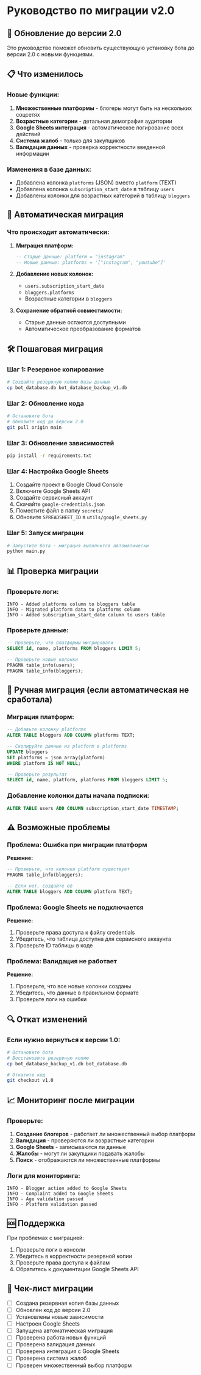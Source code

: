 # Руководство по миграции v2.0

## 🚀 Обновление до версии 2.0

Это руководство поможет обновить существующую установку бота до версии 2.0 с новыми функциями.

## 📋 Что изменилось

### Новые функции:
1. **Множественные платформы** - блогеры могут быть на нескольких соцсетях
2. **Возрастные категории** - детальная демография аудитории
3. **Google Sheets интеграция** - автоматическое логирование всех действий
4. **Система жалоб** - только для закупщиков
5. **Валидация данных** - проверка корректности введенной информации

### Изменения в базе данных:
- Добавлена колонка `platforms` (JSON) вместо `platform` (TEXT)
- Добавлена колонка `subscription_start_date` в таблицу `users`
- Добавлены колонки для возрастных категорий в таблицу `bloggers`

## 🔄 Автоматическая миграция

### Что происходит автоматически:

1. **Миграция платформ:**
   ```sql
   -- Старые данные: platform = "instagram"
   -- Новые данные: platforms = '["instagram", "youtube"]'
   ```

2. **Добавление новых колонок:**
   - `users.subscription_start_date`
   - `bloggers.platforms`
   - Возрастные категории в `bloggers`

3. **Сохранение обратной совместимости:**
   - Старые данные остаются доступными
   - Автоматическое преобразование форматов

## 🛠️ Пошаговая миграция

### Шаг 1: Резервное копирование
```bash
# Создайте резервную копию базы данных
cp bot_database.db bot_database_backup_v1.db
```

### Шаг 2: Обновление кода
```bash
# Остановите бота
# Обновите код до версии 2.0
git pull origin main
```

### Шаг 3: Обновление зависимостей
```bash
pip install -r requirements.txt
```

### Шаг 4: Настройка Google Sheets
1. Создайте проект в Google Cloud Console
2. Включите Google Sheets API
3. Создайте сервисный аккаунт
4. Скачайте `google-credentials.json`
5. Поместите файл в папку `secrets/`
6. Обновите `SPREADSHEET_ID` в `utils/google_sheets.py`

### Шаг 5: Запуск миграции
```bash
# Запустите бота - миграция выполнится автоматически
python main.py
```

## 📊 Проверка миграции

### Проверьте логи:
```
INFO - Added platforms column to bloggers table
INFO - Migrated platform data to platforms column
INFO - Added subscription_start_date column to users table
```

### Проверьте данные:
```sql
-- Проверьте, что платформы мигрировали
SELECT id, name, platforms FROM bloggers LIMIT 5;

-- Проверьте новые колонки
PRAGMA table_info(users);
PRAGMA table_info(bloggers);
```

## 🔧 Ручная миграция (если автоматическая не сработала)

### Миграция платформ:
```sql
-- Добавьте колонку platforms
ALTER TABLE bloggers ADD COLUMN platforms TEXT;

-- Скопируйте данные из platform в platforms
UPDATE bloggers 
SET platforms = json_array(platform) 
WHERE platform IS NOT NULL;

-- Проверьте результат
SELECT id, name, platform, platforms FROM bloggers LIMIT 5;
```

### Добавление колонки даты начала подписки:
```sql
ALTER TABLE users ADD COLUMN subscription_start_date TIMESTAMP;
```

## ⚠️ Возможные проблемы

### Проблема: Ошибка при миграции платформ
**Решение:**
```sql
-- Проверьте, что колонка platform существует
PRAGMA table_info(bloggers);

-- Если нет, создайте её
ALTER TABLE bloggers ADD COLUMN platform TEXT;
```

### Проблема: Google Sheets не подключается
**Решение:**
1. Проверьте права доступа к файлу credentials
2. Убедитесь, что таблица доступна для сервисного аккаунта
3. Проверьте ID таблицы в коде

### Проблема: Валидация не работает
**Решение:**
1. Проверьте, что все новые колонки созданы
2. Убедитесь, что данные в правильном формате
3. Проверьте логи на ошибки

## 🔍 Откат изменений

### Если нужно вернуться к версии 1.0:
```bash
# Остановите бота
# Восстановите резервную копию
cp bot_database_backup_v1.db bot_database.db

# Откатите код
git checkout v1.0
```

## 📈 Мониторинг после миграции

### Проверьте:
1. **Создание блогеров** - работает ли множественный выбор платформ
2. **Валидация** - проверяются ли возрастные категории
3. **Google Sheets** - записываются ли данные
4. **Жалобы** - могут ли закупщики подавать жалобы
5. **Поиск** - отображаются ли множественные платформы

### Логи для мониторинга:
```
INFO - Blogger action added to Google Sheets
INFO - Complaint added to Google Sheets
INFO - Age validation passed
INFO - Platform validation passed
```

## 🆘 Поддержка

При проблемах с миграцией:
1. Проверьте логи в консоли
2. Убедитесь в корректности резервной копии
3. Проверьте права доступа к файлам
4. Обратитесь к документации Google Sheets API

## 📝 Чек-лист миграции

- [ ] Создана резервная копия базы данных
- [ ] Обновлен код до версии 2.0
- [ ] Установлены новые зависимости
- [ ] Настроен Google Sheets
- [ ] Запущена автоматическая миграция
- [ ] Проверена работа новых функций
- [ ] Проверена валидация данных
- [ ] Проверена интеграция с Google Sheets
- [ ] Проверена система жалоб
- [ ] Проверен множественный выбор платформ 